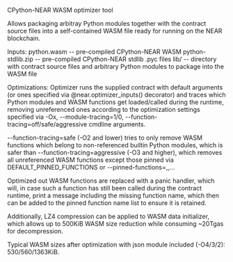 CPython-NEAR WASM optimizer tool

Allows packaging arbitray Python modules together with the contract source files into a self-contained WASM file ready for
running on the NEAR blockchain.

Inputs:
  python.wasm -- pre-compiled CPython-NEAR WASM
  python-stdlib.zip -- pre-compiled CPython-NEAR stdlib .pyc files
  lib/ -- directory with contract source files and arbitrary Python modules to package into the WASM file
  
Optimizations:
  Optimizer runs the supplied contract with default arguments (or ones specified via @near.optimizer_inputs() decorator) and traces
  which Python modules and WASM functions get loaded/called during the runtime, removing unreferenced ones according to the 
  optimization settings specified via -Ox, --module-tracing=1/0, --function-tracing=off/safe/aggressive cmdline arguments.
  
  --function-tracing=safe (-O2 and lower) tries to only remove WASM functions which belong to non-referenced builtin Python modules, 
  which is safer than --function-tracing=aggressive (-O3 and higher), which removes all unreferenced WASM functions except those pinned 
  via DEFAULT_PINNED_FUNCTIONS or --pinned-functions=<name1>,<name2>,...
  
  Optimized out WASM functions are replaced with a panic handler, which will, in case such a function has still been called during 
  the contract runtime, print a message including the missing function name, which then can be added to the pinned function name list
  to ensure it is retained.
  
  Additionally, LZ4 compression can be applied to WASM data initializer, which allows up to 500KiB WASM size reduction while consuming
  ~20Tgas for decompression.
  
  Typical WASM sizes after optimization with json module included (-O4/3/2): 530/560/1363KiB.
  
